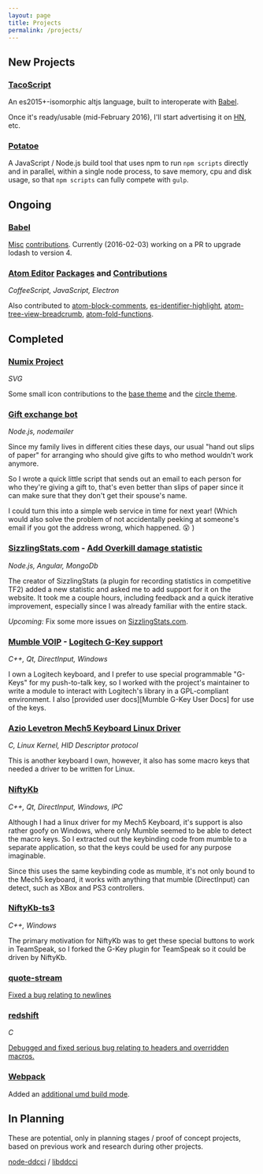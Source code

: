```yaml
---
layout: page
title: Projects
permalink: /projects/
---
```


## New Projects

### [TacoScript]

An es2015+-isomorphic altjs language, built to interoperate with [Babel].

Once it's ready/usable (mid-February 2016), I'll start advertising it on [HN],
etc.

### [Potatoe]

A JavaScript / Node.js build tool that uses npm to run `npm scripts` directly
and in parallel, within a single node process, to save memory, cpu and disk
usage, so that `npm scripts` can fully compete with `gulp`.

## Ongoing

### [Babel]

[Mis][Babel PRs][c][Babel PR] [contributions][Babel contribs].
Currently (2016-02-03) working on a PR to upgrade lodash to version 4.

### [Atom Editor][Atom Editor] [Packages][My Atom Packages] and [Contributions][Atom Contribs]
_CoffeeScript, JavaScript, Electron_

Also contributed to
[atom-block-comments](https://github.com/RayKwon/atom-block-comment/commits?author=forivall),
[es-identifier-highlight](https://github.com/heilhead/es-identifier-highlight/commits?author=forivall),
[atom-tree-view-breadcrumb](https://github.com/abe33/atom-tree-view-breadcrumb/commits?author=forivall),
[atom-fold-functions](https://github.com/robballou/atom-fold-functions/commits?author=forivall).

## Completed

### [Numix Project]
_SVG_

Some small icon contributions to the [base theme][Numix base theme contribs] and
the [circle theme][Numix circle theme contribs].

### [Gift exchange bot](https://github.com/forivall/holiday-gift-exchange-bot)
_Node.js, nodemailer_

Since my family lives in different cities these days, our usual "hand out slips
of paper" for arranging who should give gifts to who method wouldn't work anymore.

So I wrote a quick little script that sends out an email to each person for who
they're giving a gift to, that's even better than slips of paper since it can
make sure that they don't get their spouse's name.

I could turn this into a simple web service in time for next year! (Which would
also solve the problem of not accidentally peeking at someone's email if you got
the address wrong, which happened. :open_mouth: )

### [SizzlingStats.com] - [Add Overkill damage statistic]
_Node.js, Angular, MongoDb_

The creator of SizzlingStats (a plugin for recording statistics in competitive
TF2) added a new statistic and asked me to add support for it on the website.
It took me a couple hours, including feedback and a quick iterative improvement,
especially since I was already familiar with the entire stack.

_Upcoming:_ Fix some more issues on [SizzlingStats.com].

### [Mumble VOIP] - [Logitech G-Key support]
_C++, Qt, DirectInput, Windows_

I own a Logitech keyboard, and I prefer to use special programmable "G-Keys" for
my push-to-talk key, so I worked with the project's maintainer to write a module
to interact with Logitech's library in a GPL-compliant environment. I also
[provided user docs][Mumble G-Key User Docs] for use of the keys.

### [Azio Levetron Mech5 Keyboard Linux Driver]
_C, Linux Kernel, HID Descriptor protocol_

This is another keyboard I own, however, it also has some macro keys that needed
a driver to be written for Linux.

### [NiftyKb]
_C++, Qt, DirectInput, Windows, IPC_

Although I had a linux driver for my Mech5 Keyboard, it's support is also rather
goofy on Windows, where only Mumble seemed to be able to detect the macro keys.
So I extracted out the keybinding code from mumble to a separate application,
so that the keys could be used for any purpose imaginable.

Since this uses the same keybinding code as mumble, it's not only bound to the
Mech5 keyboard, it works with anything that mumble (DirectInput) can detect,
such as XBox and PS3 controllers.

### [NiftyKb-ts3]
_C++, Windows_

The primary motivation for NiftyKb was to get these special buttons to work
in TeamSpeak, so I forked the G-Key plugin for TeamSpeak so it could be driven
by NiftyKb.

### [quote-stream]

[Fixed a bug relating to newlines](https://github.com/substack/quote-stream/commits?author=forivall)

### [redshift]

_C_

[Debugged and fixed serious bug relating to headers and overridden macros.](https://github.com/jonls/redshift/commits?author=forivall)

### [Webpack]

Added an [additional umd build mode](https://github.com/webpack/webpack/commits?author=forivall).

## In Planning

These are potential, only in planning stages / proof of concept projects, based
on previous work and research during other projects.

[node-ddcci](https://github.com/forivall/node-ddcci) / [libddcci](https://github.com/forivall/libddcci)

[TacoScript]: https://github.com/forivall/tacoscript
[HN]: https://news.ycombinator.com/
[Potatoe]: https://github.com/forivall/potatoe
[Babel]: https://github.com/babel/babel
[Babel PRs]: https://github.com/babel/babel/pulls?q=author%3Aforivall
[Babel PR]: https://github.com/babel/babel/pull/2210
[Babel Contribs]: https://github.com/babel/babel/commits?author=forivall
[Atom Editor]: https://atom.io
[My Atom Packages]: https://atom.io/users/forivall
[Atom Contribs]: https://github.com/atom/tree-view/pulls?q=author%3Aforivall
[Numix Project]: https://numixproject.org/
[Numix base theme contribs]: https://github.com/numixproject/numix-icon-theme/commits?author=forivall
[Numix circle theme contribs]: https://github.com/numixproject/numix-icon-theme-circle/commits?author=forivall
[Mumble VOIP]: http://wiki.mumble.info/wiki/Main_Page
[Logitech G-Key support]: https://github.com/mumble-voip/mumble/pull/1730
[Logitech G-Key User Docs]: http://wiki.mumble.info/wiki/Logitech_G-keys
[Azio Levetron Mech5 Keyboard Linux Driver]: https://github.com/forivall/azio-levetron-mech5-linux-driver
[NiftyKb]: https://github.com/forivall/niftykb
[NiftyKb-ts3]: https://github.com/forivall/niftykb-ts3
[SizzlingStats.com]: https://github.com/SizzlingStats/sizzlingstats.com
[Add Overkill damage statistic]: https://github.com/SizzlingStats/sizzlingstats.com/pull/48
[Webpack]: https://github.com/webpack/
[redshift]: https://github.com/jonls/redshift
[quote-stream]: https://github.com/substack/quote-stream

<!-- TODO: add years to each -->
<!-- TODO: add more of planned projects -->
